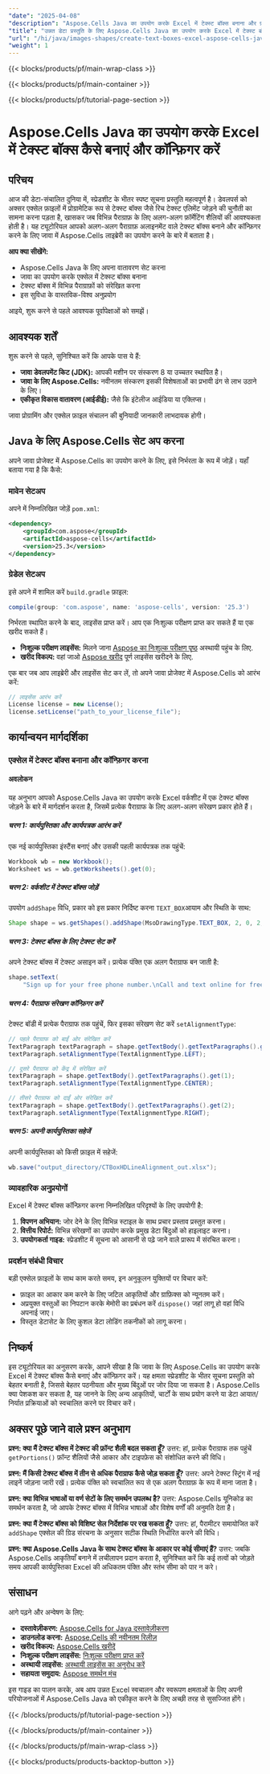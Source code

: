 ```yaml
---
"date": "2025-04-08"
"description": "Aspose.Cells Java का उपयोग करके Excel में टेक्स्ट बॉक्स बनाना और फ़ॉर्मेट करना सीखें। अलग-अलग पैराग्राफ़ संरेखण के साथ डेटा प्रस्तुति को बेहतर बनाएँ।"
"title": "उन्नत डेटा प्रस्तुति के लिए Aspose.Cells Java का उपयोग करके Excel में टेक्स्ट बॉक्स कैसे बनाएं और कॉन्फ़िगर करें"
"url": "/hi/java/images-shapes/create-text-boxes-excel-aspose-cells-java/"
"weight": 1
---
```


{{< blocks/products/pf/main-wrap-class >}}

{{< blocks/products/pf/main-container >}}

{{< blocks/products/pf/tutorial-page-section >}}


# Aspose.Cells Java का उपयोग करके Excel में टेक्स्ट बॉक्स कैसे बनाएं और कॉन्फ़िगर करें

## परिचय
आज की डेटा-संचालित दुनिया में, स्प्रेडशीट के भीतर स्पष्ट सूचना प्रस्तुति महत्वपूर्ण है। डेवलपर्स को अक्सर एक्सेल फ़ाइलों में प्रोग्रामेटिक रूप से टेक्स्ट बॉक्स जैसे रिच टेक्स्ट एलिमेंट जोड़ने की चुनौती का सामना करना पड़ता है, खासकर जब विभिन्न पैराग्राफ़ के लिए अलग-अलग फ़ॉर्मेटिंग शैलियों की आवश्यकता होती है। यह ट्यूटोरियल आपको अलग-अलग पैराग्राफ़ अलाइनमेंट वाले टेक्स्ट बॉक्स बनाने और कॉन्फ़िगर करने के लिए जावा में Aspose.Cells लाइब्रेरी का उपयोग करने के बारे में बताता है।

**आप क्या सीखेंगे:**
- Aspose.Cells Java के लिए अपना वातावरण सेट करना
- जावा का उपयोग करके एक्सेल में टेक्स्ट बॉक्स बनाना
- टेक्स्ट बॉक्स में विभिन्न पैराग्राफ़ों को संरेखित करना
- इस सुविधा के वास्तविक-विश्व अनुप्रयोग

आइये, शुरू करने से पहले आवश्यक पूर्वापेक्षाओं को समझें।

## आवश्यक शर्तें
शुरू करने से पहले, सुनिश्चित करें कि आपके पास ये हैं:
- **जावा डेवलपमेंट किट (JDK):** आपकी मशीन पर संस्करण 8 या उच्चतर स्थापित है।
- **जावा के लिए Aspose.Cells:** नवीनतम संस्करण इसकी विशेषताओं का प्रभावी ढंग से लाभ उठाने के लिए।
- **एकीकृत विकास वातावरण (आईडीई):** जैसे कि इंटेलीज आईडिया या एक्लिप्स।

जावा प्रोग्रामिंग और एक्सेल फ़ाइल संचालन की बुनियादी जानकारी लाभदायक होगी।

## Java के लिए Aspose.Cells सेट अप करना
अपने जावा प्रोजेक्ट में Aspose.Cells का उपयोग करने के लिए, इसे निर्भरता के रूप में जोड़ें। यहाँ बताया गया है कि कैसे:

### मावेन सेटअप
अपने में निम्नलिखित जोड़ें `pom.xml`:
```xml
<dependency>
    <groupId>com.aspose</groupId>
    <artifactId>aspose-cells</artifactId>
    <version>25.3</version>
</dependency>
```

### ग्रेडेल सेटअप
इसे अपने में शामिल करें `build.gradle` फ़ाइल:
```gradle
compile(group: 'com.aspose', name: 'aspose-cells', version: '25.3')
```

निर्भरता स्थापित करने के बाद, लाइसेंस प्राप्त करें। आप एक निःशुल्क परीक्षण प्राप्त कर सकते हैं या एक खरीद सकते हैं।
- **निःशुल्क परीक्षण लाइसेंस:** मिलने जाना [Aspose का निःशुल्क परीक्षण पृष्ठ](https://releases.aspose.com/cells/java/) अस्थायी पहुंच के लिए.
- **खरीद विकल्प:** वहां जाओ [Aspose खरीद](https://purchase.aspose.com/buy) पूर्ण लाइसेंस खरीदने के लिए.

एक बार जब आप लाइब्रेरी और लाइसेंस सेट कर लें, तो अपने जावा प्रोजेक्ट में Aspose.Cells को आरंभ करें:
```java
// लाइसेंस आरंभ करें
License license = new License();
license.setLicense("path_to_your_license_file");
```

## कार्यान्वयन मार्गदर्शिका
### एक्सेल में टेक्स्ट बॉक्स बनाना और कॉन्फ़िगर करना
#### अवलोकन
यह अनुभाग आपको Aspose.Cells Java का उपयोग करके Excel वर्कशीट में एक टेक्स्ट बॉक्स जोड़ने के बारे में मार्गदर्शन करता है, जिसमें प्रत्येक पैराग्राफ के लिए अलग-अलग संरेखण प्रकार होते हैं।
##### चरण 1: कार्यपुस्तिका और कार्यपत्रक आरंभ करें
एक नई कार्यपुस्तिका इंस्टैंस बनाएं और उसकी पहली कार्यपत्रक तक पहुंचें:
```java
Workbook wb = new Workbook();
Worksheet ws = wb.getWorksheets().get(0);
```
##### चरण 2: वर्कशीट में टेक्स्ट बॉक्स जोड़ें
उपयोग `addShape` विधि, प्रकार को इस प्रकार निर्दिष्ट करना `TEXT_BOX`आयाम और स्थिति के साथ:
```java
Shape shape = ws.getShapes().addShape(MsoDrawingType.TEXT_BOX, 2, 0, 2, 0, 80, 400);
```
##### चरण 3: टेक्स्ट बॉक्स के लिए टेक्स्ट सेट करें
अपने टेक्स्ट बॉक्स में टेक्स्ट असाइन करें। प्रत्येक पंक्ति एक अलग पैराग्राफ बन जाती है:
```java
shape.setText(
    "Sign up for your free phone number.\nCall and text online for free.\nCall your friends and family.");
```
##### चरण 4: पैराग्राफ संरेखण कॉन्फ़िगर करें
टेक्स्ट बॉडी में प्रत्येक पैराग्राफ तक पहुंचें, फिर इसका संरेखण सेट करें `setAlignmentType`:
```java
// पहले पैराग्राफ को बाईं ओर संरेखित करें
TextParagraph textParagraph = shape.getTextBody().getTextParagraphs().get(0);
textParagraph.setAlignmentType(TextAlignmentType.LEFT);

// दूसरे पैराग्राफ को केंद्र में संरेखित करें
textParagraph = shape.getTextBody().getTextParagraphs().get(1);
textParagraph.setAlignmentType(TextAlignmentType.CENTER);

// तीसरे पैराग्राफ को दाईं ओर संरेखित करें
textParagraph = shape.getTextBody().getTextParagraphs().get(2);
textParagraph.setAlignmentType(TextAlignmentType.RIGHT);
```
##### चरण 5: अपनी कार्यपुस्तिका सहेजें
अपनी कार्यपुस्तिका को किसी फ़ाइल में सहेजें:
```java
wb.save("output_directory/CTBoxHDLineAlignment_out.xlsx");
```
### व्यावहारिक अनुप्रयोगों
Excel में टेक्स्ट बॉक्स कॉन्फ़िगर करना निम्नलिखित परिदृश्यों के लिए उपयोगी है:
1. **विपणन अभियान:** जोर देने के लिए विभिन्न स्टाइल के साथ प्रचार प्रस्ताव प्रस्तुत करना।
2. **वित्तीय रिपोर्ट:** विभिन्न संरेखणों का उपयोग करके प्रमुख डेटा बिंदुओं को हाइलाइट करना।
3. **उपयोगकर्ता गाइड:** स्प्रेडशीट में सूचना को आसानी से पढ़े जाने वाले प्रारूप में संरचित करना।

### प्रदर्शन संबंधी विचार
बड़ी एक्सेल फ़ाइलों के साथ काम करते समय, इन अनुकूलन युक्तियों पर विचार करें:
- फ़ाइल का आकार कम करने के लिए जटिल आकृतियों और ग्राफ़िक्स को न्यूनतम करें।
- अप्रयुक्त वस्तुओं का निपटान करके मेमोरी का प्रबंधन करें `dispose()` जहां लागू हो वहां विधि अपनाई जाए।
- विस्तृत डेटासेट के लिए कुशल डेटा लोडिंग तकनीकों को लागू करना।

## निष्कर्ष
इस ट्यूटोरियल का अनुसरण करके, आपने सीखा है कि जावा के लिए Aspose.Cells का उपयोग करके Excel में टेक्स्ट बॉक्स कैसे बनाएं और कॉन्फ़िगर करें। यह क्षमता स्प्रेडशीट के भीतर सूचना प्रस्तुति को बेहतर बनाती है, जिससे बेहतर पठनीयता और मुख्य बिंदुओं पर जोर दिया जा सकता है।
Aspose.Cells क्या पेशकश कर सकता है, यह जानने के लिए अन्य आकृतियों, चार्टों के साथ प्रयोग करने या डेटा आयात/निर्यात प्रक्रियाओं को स्वचालित करने पर विचार करें।

## अक्सर पूछे जाने वाले प्रश्न अनुभाग
**प्रश्न: क्या मैं टेक्स्ट बॉक्स में टेक्स्ट की फ़ॉन्ट शैली बदल सकता हूँ?**
उत्तर: हां, प्रत्येक पैराग्राफ तक पहुंचें `getPortions()` फ़ॉन्ट शैलियों जैसे आकार और टाइपफ़ेस को संशोधित करने की विधि।

**प्रश्न: मैं किसी टेक्स्ट बॉक्स में तीन से अधिक पैराग्राफ कैसे जोड़ सकता हूँ?**
उत्तर: अपने टेक्स्ट स्ट्रिंग में नई लाइनें जोड़ना जारी रखें। प्रत्येक पंक्ति को स्वचालित रूप से एक अलग पैराग्राफ़ के रूप में माना जाता है।

**प्रश्न: क्या विभिन्न भाषाओं या वर्ण सेटों के लिए समर्थन उपलब्ध है?**
उत्तर: Aspose.Cells यूनिकोड का समर्थन करता है, जो आपके टेक्स्ट बॉक्स में विभिन्न भाषाओं और विशेष वर्णों की अनुमति देता है।

**प्रश्न: क्या मैं टेक्स्ट बॉक्स को विशिष्ट सेल निर्देशांक पर रख सकता हूँ?**
उत्तर: हां, पैरामीटर समायोजित करें `addShape` एक्सेल की ग्रिड संरचना के अनुसार सटीक स्थिति निर्धारित करने की विधि।

**प्रश्न: क्या Aspose.Cells Java के साथ टेक्स्ट बॉक्स के आकार पर कोई सीमाएं हैं?**
उत्तर: जबकि Aspose.Cells आकृतियाँ बनाने में लचीलापन प्रदान करता है, सुनिश्चित करें कि कई तत्वों को जोड़ते समय आपकी कार्यपुस्तिका Excel की अधिकतम पंक्ति और स्तंभ सीमा को पार न करे।

## संसाधन
आगे पढ़ने और अन्वेषण के लिए:
- **दस्तावेज़ीकरण:** [Aspose.Cells for Java दस्तावेज़ीकरण](https://reference.aspose.com/cells/java/)
- **डाउनलोड करना:** [Aspose.Cells की नवीनतम रिलीज़](https://releases.aspose.com/cells/java/)
- **खरीद विकल्प:** [Aspose.Cells खरीदें](https://purchase.aspose.com/buy)
- **निःशुल्क परीक्षण लाइसेंस:** [निःशुल्क परीक्षण प्राप्त करें](https://releases.aspose.com/cells/java/)
- **अस्थायी लाइसेंस:** [अस्थायी लाइसेंस का अनुरोध करें](https://purchase.aspose.com/temporary-license/)
- **सहायता समुदाय:** [Aspose समर्थन मंच](https://forum.aspose.com/c/cells/9)

इस गाइड का पालन करके, अब आप उन्नत Excel स्वचालन और स्वरूपण क्षमताओं के लिए अपनी परियोजनाओं में Aspose.Cells Java को एकीकृत करने के लिए अच्छी तरह से सुसज्जित होंगे।

{{< /blocks/products/pf/tutorial-page-section >}}

{{< /blocks/products/pf/main-container >}}

{{< /blocks/products/pf/main-wrap-class >}}

{{< blocks/products/products-backtop-button >}}